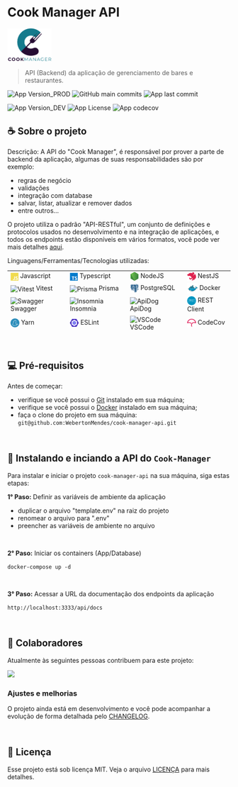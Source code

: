 # Cook Manager API

<picture>
  <source media="(prefers-color-scheme: dark)" srcset="https://raw.githubusercontent.com/WebertonMendes/cook-manager-api/development/docs/images/logo_dark.png" />
  <img src="https://raw.githubusercontent.com/WebertonMendes/cook-manager-api/development/docs/images/logo.png" width="100" alt="Cook Manager Logo" />
</picture>

<br/>

> API (Backend) da aplicação de gerenciamento de bares e restaurantes.

![App Version_PROD](https://img.shields.io/badge/dynamic/json?url=https://raw.githubusercontent.com/WebertonMendes/cook-manager-api/main/package.json&query=version&style=for-the-badge&logo=nestjs&label=VERSION_PROD&color=157a8c)
![GitHub main commits](https://img.shields.io/github/commit-activity/t/WebertonMendes/cook-manager-api/main?style=for-the-badge&color=157a8c)
![App last commit](https://img.shields.io/github/last-commit/WebertonMendes/cook-manager-api/development?style=for-the-badge&color=157a8c)

![App Version_DEV](https://img.shields.io/badge/dynamic/json?url=https://raw.githubusercontent.com/WebertonMendes/cook-manager-api/development/package.json&query=version&style=for-the-badge&logo=nestjs&label=VERSION_DEV&color=157a8c)
![App License](https://img.shields.io/github/license/WebertonMendes/cook-manager-api?style=for-the-badge&color=157a8c)
![App codecov](https://img.shields.io/codecov/c/github/WebertonMendes/cook-manager-api?style=for-the-badge&logo=codecov)

## ☕ Sobre o projeto

Descrição: A API do "Cook Manager", é responsável por prover a parte de backend da aplicação, algumas de suas responsabilidades são por exemplo:

- regras de negócio
- validações
- integração com database
- salvar, listar, atualizar e remover dados
- entre outros...

O projeto utiliza o padrão "API-RESTful", um conjunto de definições e protocolos usados no desenvolvimento e na integração de aplicações, e todos os endpoints estão disponíveis em vários formatos, você pode ver mais detalhes [aqui](docs/README.md).
<br/>

Linguagens/Ferramentas/Tecnologias utilizadas:

<table>
  <tr>
    <td style="border-bottom-style: hidden;">
      <img  align="center" alt="Javascript" width="18" src="https://raw.githubusercontent.com/devicons/devicon/master/icons/javascript/javascript-plain.svg"> Javascript
    </td>
    <td style="border-bottom-style: hidden;">
      <img align="center" alt="Typescript" width="18" src="https://raw.githubusercontent.com/devicons/devicon/master/icons/typescript/typescript-plain.svg"> Typescript
    </td>
    <td style="border-bottom-style: hidden;">
      <img align="center" alt="NodeJS" width="20" src="https://raw.githubusercontent.com/devicons/devicon/master/icons/nodejs/nodejs-original.svg"> NodeJS
    </td>
    <td style="border-bottom-style: hidden;">
      <img align="center" alt="NestJS" width="20" src="https://raw.githubusercontent.com/devicons/devicon/master/icons/nestjs/nestjs-original.svg"> NestJS
    </td>
  </tr>
  <tr>
    <td style="border-bottom-style: hidden;">
      <img align="center" alt="Vitest" width="22" src="https://avatars.githubusercontent.com/u/95747107"> Vitest
    </td>
    <td style="border-bottom-style: hidden;">
      <img align="center" alt="Prisma" width="20" src="https://avatars.githubusercontent.com/u/17219288"> Prisma
    </td>
    <td style="border-bottom-style: hidden;">
      <img align="center" alt="PostgreSQL" width="20" src="https://raw.githubusercontent.com/devicons/devicon/master/icons/postgresql/postgresql-plain.svg"> PostgreSQL
    </td>
    <td style="border-bottom-style: hidden;">
      <img align="center" alt="Docker" width="24" src="https://raw.githubusercontent.com/devicons/devicon/master/icons/docker/docker-original.svg"> Docker
    </td>
  </tr>
  <tr>
    <td style="border-bottom-style: hidden;">
      <img align="center" alt="Swagger" width="20" src="https://user-images.githubusercontent.com/25181517/186711335-a3729606-5a78-4496-9a36-06efcc74f800.png"> Swagger
    </td>
    <td style="border-bottom-style: hidden;">
      <img align="center" alt="Insomnia" width="20" src="https://raw.githubusercontent.com/Kong/insomnia/develop/packages/insomnia/src/icons/icon.ico"> Insomnia
    </td>
    <td style="border-bottom-style: hidden;">
      <img align="center" alt="ApiDog" width="18" src="https://pbs.twimg.com/profile_images/1566674124629352448/HhHsOn-V_400x400.jpg"> ApiDog
    </td>
    <td style="border-bottom-style: hidden;">
      <img align="center" alt="REST Client" width="20" src="https://raw.githubusercontent.com/Huachao/vscode-restclient/master/images/rest_icon.png"> REST Client
    </td>
  </tr>
  <tr>
    <td style="border-bottom-style: hidden;">
      <img align="center" alt="Yarn" width="20" src="https://raw.githubusercontent.com/devicons/devicon/55609aa5bd817ff167afce0d965585c92040787a/icons/yarn/yarn-original.svg"> Yarn
    </td>
    <td style="border-bottom-style: hidden;">
      <img align="center" alt="ESLint" width="20" src="https://raw.githubusercontent.com/devicons/devicon/55609aa5bd817ff167afce0d965585c92040787a/icons/eslint/eslint-original.svg"> ESLint
    </td>
    <td style="border-bottom-style: hidden;">
      <img align="center" alt="VSCode" width="20" src="https://user-images.githubusercontent.com/25181517/192108891-d86b6220-e232-423a-bf5f-90903e6887c3.png"> VSCode
    </td>
    <td style="border-bottom-style: hidden;">
      <img align="center" alt="CodeCov" width="20" src="https://raw.githubusercontent.com/devicons/devicon/55609aa5bd817ff167afce0d965585c92040787a/icons/codecov/codecov-plain.svg"> CodeCov
    </td>
  </tr>
</table>

<br/>

## 💻 Pré-requisitos

Antes de começar:

- verifique se você possui o [Git](https://git-scm.com/downloads) instalado em sua máquina;
- verifique se você possui o [Docker](https://docs.docker.com/get-docker/) instalado em sua máquina;
- faça o clone do projeto em sua máquina: `git@github.com:WebertonMendes/cook-manager-api.git`

<br/>

## 🚀 Instalando e inciando a API do `Cook-Manager`

Para instalar e iniciar o projeto `cook-manager-api` na sua máquina, siga estas etapas:

**1° Paso:** Definir as variáveis de ambiente da aplicação

- duplicar o arquivo "template.env" na raiz do projeto
- renomear o arquivo para ".env"
- preencher as variáveis de ambiente no arquivo

<br/>

**2° Paso:** Iniciar os containers (App/Database)

```
docker-compose up -d
```

<br/>

**3° Paso:** Acessar a URL da documentação dos endpoints da aplicação

```
http://localhost:3333/api/docs
```

<br/>

## 🤝 Colaboradores

Atualmente às seguintes pessoas contribuem para este projeto:

<a href="https://github.com/WebertonMendes/cook-manager-api/graphs/contributors">
  <img src="https://contrib.rocks/image?repo=WebertonMendes/cook-manager-api" />
</a>

<br/>

### Ajustes e melhorias

O projeto ainda está em desenvolvimento e você pode acompanhar a evolução de forma detalhada pelo [CHANGELOG](CHANGELOG.md).

<br/>

## 📝 Licença

Esse projeto está sob licença MIT. Veja o arquivo [LICENÇA](LICENSE.md) para mais detalhes.
